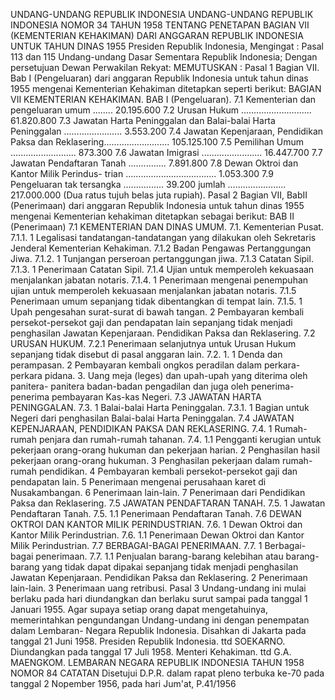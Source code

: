  UNDANG-UNDANG REPUBLIK INDONESIA UNDANG-UNDANG REPUBLIK INDONESIA NOMOR 34 TAHUN 1958 TENTANG PENETAPAN BAGIAN VII (KEMENTERIAN KEHAKIMAN) DARI ANGGARAN REPUBLIK INDONESIA UNTUK TAHUN DINAS 1955 Presiden Republik Indonesia,
Mengingat :
 Pasal 113 dan 115 Undang-undang Dasar Sementara Republik Indonesia; Dengan persetujuan Dewan Perwakilan Rekyat:
MEMUTUSKAN :
Pasal 1
Bagian VII. Bab I (Pengeluaran) dari anggaran Republik Indonesia untuk tahun dinas 1955 mengenai Kementerian Kehakiman ditetapkan seperti berikut: BAGIAN VII KEMENTERIAN KEHAKIMAN. BAB I (Pengeluaran).
7.1 Kementerian dan pengeluaran umum ........ 20.195.600 7.2 Urusan Hukum ............................ 61.820.800 7.3 Jawatan Harta Peninggalan dan Balai-balai Harta Peninggalan ....................... 3.553.200 7.4 Jawatan Kepenjaraan, Pendidikan Paksa dan Reklasering.......................... 105.125.100 7.5 Pemilihan Umum .......................... 873.300 7.6 Jawatan Imigrasi ........................ 16.447.700 7.7 Jawatan Pendaftaran Tanah ............... 7.891.800 7.8 Dewan Oktroi dan Kantor Milik Perindus- trian .................................... 1.053.300 7.9 Pengeluaran tak tersangka ................ 39.200 jumlah ....................... 217.000.000 (Dua ratus tujuh belas juta rupiah).
Pasal 2
Bagian VII, BabII (Penerimaan) dari anggaran Republik Indonesia untuk tahun dinas 1955 mengenai Kementerian kehakiman ditetapkan sebagai berikut: BAB II (Penerimaan) 7.1 KEMENTERIAN DAN DINAS UMUM.
7.1. Kementerian Pusat.
7.1.1. 1 Legalisasi tandatangan-tandatangan yang dilakukan oleh Sekretaris Jenderal Kementerian Kehakiman.
7.1.2 Badan Pengawas Pertanggungan Jiwa.
7.1.2. 1 Tunjangan perseroan pertanggungan jiwa.
7.1.3 Catatan Sipil.
7.1.3. 1 Penerimaan Catatan Sipil.
7.1.4 Ujian untuk memperoleh kekuasaan menjalankan jabatan notaris.
7.1.4. 1 Penerimaan mengenai penempuhan ujian untuk memperoleh kekuasaan menjalankan jabatan notaris.
7.1.5 Penerimaan umum sepanjang tidak dibentangkan di tempat lain.
7.1.5. 1 Upah pengesahan surat-surat di bawah tangan. 2 Pembayaran kembali persekot-persekot gaji dan pendapatan lain sepanjang tidak menjadi penghasilan Jawatan Kepenjaraan. Pendidikan Paksa dan Reklasering.
7.2 URUSAN HUKUM.
7.2.1 Penerimaan selanjutnya untuk Urusan Hukum sepanjang tidak disebut di pasal anggaran lain.
7.2. 1. 1 Denda dan perampasan. 2 Pembayaran kembali ongkos peradilan dalam perkara-perkara pidana.
3. Uang meja (leges) dan upah-upah yang diterima oleh panitera- panitera badan-badan pengadilan dan juga oleh penerima- penerima pembayaran Kas-kas Negeri.
7.3 JAWATAN HARTA PENINGGALAN.
7.3. 1 Balai-balai Harta Peninggalan.
7.3.1. 1 Bagian untuk Negeri dari penghasilan Balai-balai Harta Peninggalan.
7.4 JAWATAN KEPENJARAAN, PENDIDIKAN PAKSA DAN REKLASERING.
7.4. 1 Rumah-rumah penjara dan rumah-rumah tahanan.
7.4. 1.1 Pengganti kerugian untuk pekerjaan orang-orang hukuman dan pekerjaan harian. 2 Penghasilan hasil pekerjaan orang-orang hukuman. 3 Penghasilan pekerjaan dalam rumah-rumah pendidikan. 4 Pembayaran kembali persekot-persekot gaji dan pendapatan lain. 5 Penerimaan mengenai perusahaan karet di Nusakambangan. 6 Penerimaan lain-lain. 7 Penerimaan dari Pendidikan Paksa dan Reklasering.
7.5 JAWATAN PENDAFTARAN TANAH.
7.5. 1 Jawatan Pendaftaran Tanah.
7.5. 1.1 Penerimaan Pendaftaran Tanah.
7.6 DEWAN OKTROI DAN KANTOR MILIK PERINDUSTRIAN.
7.6. 1 Dewan Oktroi dan Kantor Milik Perindustrian.
7.6. 1.1 Penerimaan Dewan Oktroi dan Kantor Milik Perindustrian.
7.7 BERBAGAI-BAGAI PENERIMAAN.
7.7. 1 Berbagai-bagai penerimaan.
7.7. 1.1 Penjualan barang-barang kelebihan atau barang-barang yang tidak dapat dipakai sepanjang tidak menjadi penghasilan Jawatan Kepenjaraan. Pendidikan Paksa dan Reklasering. 2 Penerimaan lain-lain. 3 Penerimaan uang retribusi.
Pasal 3
Undang-undang ini mulai berlaku pada hari diundangkan dan berlaku surut sampai pada tanggal 1 Januari 1955. Agar supaya setiap orang dapat mengetahuinya, memerintahkan pengundangan Undang-undang ini dengan penempatan dalam Lembaran- Negara Republik Indonesia. Disahkan di Jakarta pada tanggal 21 Juni 1958. Presiden Republik Indonesia. ttd SOEKARNO. Diundangkan pada tanggal 17 Juli 1958. Menteri Kehakiman. ttd G.A. MAENGKOM. LEMBARAN NEGARA REPUBLIK INDONESIA TAHUN 1958 NOMOR 84 CATATAN Disetujui D.P.R. dalam rapat pleno terbuka ke-70 pada tanggal 2 Nopember 1956, pada hari Jum'at, P.41/1956